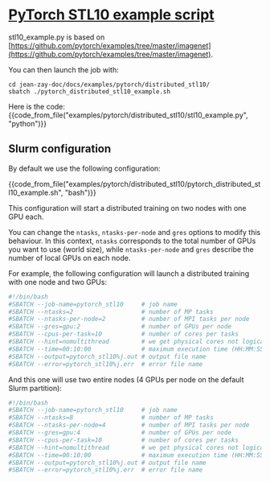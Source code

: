 # [PyTorch STL10 example script](https://github.com/jean-zay-users/jean-zay-doc/tree/master/docs/examples/pytorch/distributed_stl10)

stl10_example.py is based on [https://github.com/pytorch/examples/tree/master/imagenet](https://github.com/pytorch/examples/tree/master/imagenet).

You can then launch the job with:
```
cd jean-zay-doc/docs/examples/pytorch/distributed_stl10/
sbatch ./pytorch_distributed_stl10_example.sh
```

Here is the code:
{{code_from_file("examples/pytorch/distributed_stl10/stl10_example.py", "python")}}

## Slurm configuration

By default we use the following configuration:

{{code_from_file("examples/pytorch/distributed_stl10/pytorch_distributed_stl10_example.sh", "bash")}}

This configuration will start a distributed training on two nodes with one GPU
each. 

You can change the `ntasks`, `ntasks-per-node` and `gres` options to modify
this behaviour. In this context, `ntasks` corresponds to the total number of
GPUs you want to use (world size), while `ntasks-per-node` and `gres` describe
the number of local GPUs on each node.

For example, the following configuration will launch a distributed training
with one node and two GPUs:

```bash
#!/bin/bash
#SBATCH --job-name=pytorch_stl10     # job name
#SBATCH --ntasks=2                   # number of MP tasks
#SBATCH --ntasks-per-node=2          # number of MPI tasks per node
#SBATCH --gres=gpu:2                 # number of GPUs per node
#SBATCH --cpus-per-task=10           # number of cores per tasks
#SBATCH --hint=nomultithread         # we get physical cores not logical
#SBATCH --time=00:10:00              # maximum execution time (HH:MM:SS)
#SBATCH --output=pytorch_stl10%j.out # output file name
#SBATCH --error=pytorch_stl10%j.err  # error file name
```

And this one will use two entire nodes (4 GPUs per node on the default Slurm
partition):

```bash
#!/bin/bash
#SBATCH --job-name=pytorch_stl10     # job name
#SBATCH --ntasks=8                   # number of MP tasks
#SBATCH --ntasks-per-node=4          # number of MPI tasks per node
#SBATCH --gres=gpu:4                 # number of GPUs per node
#SBATCH --cpus-per-task=10           # number of cores per tasks
#SBATCH --hint=nomultithread         # we get physical cores not logical
#SBATCH --time=00:10:00              # maximum execution time (HH:MM:SS)
#SBATCH --output=pytorch_stl10%j.out # output file name
#SBATCH --error=pytorch_stl10%j.err  # error file name
```
